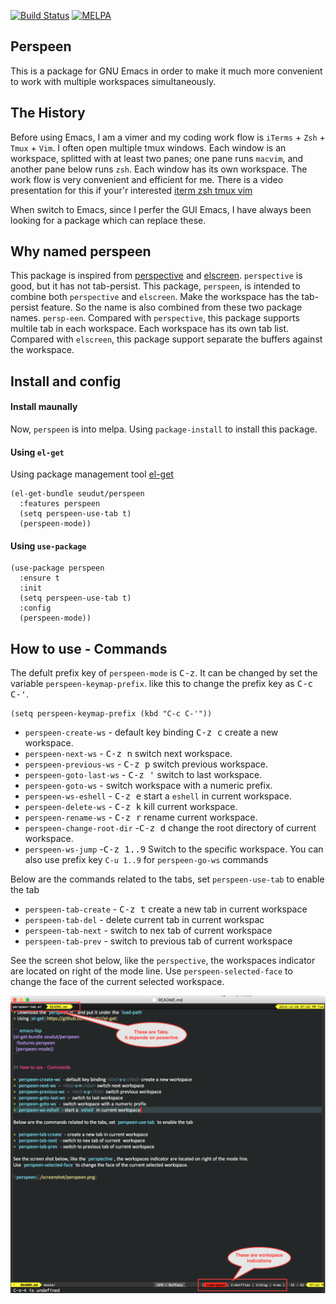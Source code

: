 [![Build Status](https://travis-ci.org/seudut/perspeen.svg?branch=master)](https://travis-ci.org/seudut/perspeen)
[![MELPA](http://melpa.org/packages/perspeen-badge.svg)](http://melpa.org/#/perspeen)

## Perspeen
This is a package for GNU Emacs in order to make it much more  convenient to work with multiple workspaces simultaneously.

## The History
Before using Emacs, I am a vimer and my coding work flow is `iTerms` + `Zsh` + `Tmux` + `Vim`.  I often open multiple tmux windows. Each window
is an workspace,  splitted with at least two panes; one pane runs `macvim`, and another pane below runs `zsh`. Each window has its own workspace.
The work flow is very convenient and efficient for me. There is a video presentation for this if your'r interested [iterm zsh tmux vim](https://www.youtube.com/watch?v=cCgJaOwCNaI)

When switch to Emacs, since I perfer the GUI Emacs, I have always been looking for a package which can replace these.

## Why named perspeen
This package is inspired from [perspective](https://github.com/nex3/perspective-el) and [elscreen](https://github.com/knu/elscreen). `perspective` is 
good, but it has not tab-persist.  This package, `perspeen`, is intended to combine both `perspective` and `elscreen`. Make the workspace has the tab-persist feature.
So the name is also combined from these two package names. `persp-een`.
Compared with `perspective`, this package supports multile tab in each workspace. Each workspace has its own tab list. Compared with `elscreen`, this package support separate the buffers against the workspace.

## Install and config

#### Install maunally
Now, `perspeen` is into melpa. Using `package-install` to install this package.

#### Using `el-get`
Using package management tool [el-get](https://github.com/dimitri/el-get)

``` emacs-lisp
(el-get-bundle seudut/perspeen
  :features perspeen
  (setq perspeen-use-tab t)
  (perspeen-mode))
```

#### Using `use-package`
```emacs-lisp
(use-package perspeen
  :ensure t
  :init
  (setq perspeen-use-tab t)
  :config
  (perspeen-mode))
```

## How to use - Commands
The defult prefix key of `perspeen-mode` is <kbd>C-z</kbd>. It can be changed by set the variable `perspeen-keymap-prefix`. like this to change the prefix key as <kbd>C-c C-'</kbd>.

``` emacs-lisp
(setq perspeen-keymap-prefix (kbd "C-c C-'"))
```

+ `perspeen-create-ws` - default key binding <kbd>C-z c</kbd> create a new workspace.
+ `perspeen-next-ws` -  <kbd>C-z n</kbd> switch next workspace.
+ `perspeen-previous-ws` -  <kbd>C-z p</kbd> switch previous workspace.
+ `perspeen-goto-last-ws` - <kbd>C-z '</kbd> switch to last workspace.
+ `perspeen-goto-ws` -  switch workspace with a numeric prefix.
+ `perspeen-ws-eshell` - <kbd>C-z e</kbd>  start a `eshell` in current workspace.
+ `perspeen-delete-ws` - <kbd>C-z k</kbd> kill current workspace.
+ `perspeen-rename-ws` - <kbd>C-z r</kbd> rename current workspace.
+ `perspeen-change-root-dir` -<kbd>C-z d</kbd> change the root directory of current workspace.
+ `perspeen-ws-jump` -<kbd>C-z 1..9</kbd> Switch to the specific workspace. You can also use prefix key `C-u 1..9` for `perspeen-go-ws` commands

Below are the commands related to the tabs, set `perspeen-use-tab` to enable the tab

+ `perspeen-tab-create` - <kbd>C-z t</kbd> create a new tab in current workspace
+ `perspeen-tab-del` - delete current tab in current workspac
+ `perspeen-tab-next` - switch to nex tab of current  workspace
+ `perspeen-tab-prev` - switch to previous tab of current workspace

See the screen shot below, like the `perspective`, the workspaces indicator are located on right of the mode line.
Use `perspeen-selected-face` to change the face of the current selected workspace.

![perspeen](./screenshot/perspeen.png)
